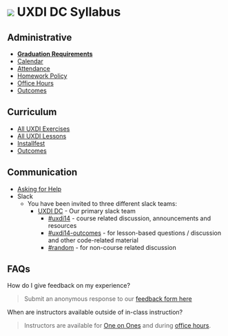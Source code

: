 # ![](https://camo.githubusercontent.com/6ce15b81c1f06d716d753a61f5db22375fa684da/68747470733a2f2f67612d646173682e73332e616d617a6f6e6177732e636f6d2f70726f64756374696f6e2f6173736574732f6c6f676f2d39663838616536633963333837313639306533333238306663663535376633332e706e67) UXDI DC Syllabus

## Administrative

- **[Graduation Requirements](graduation-requirements.md)**
- [Calendar]()
- [Attendance](attendance.md)
- [Homework Policy](homework-policy.md)
- [Office Hours](office-hours.md)
- [Outcomes](https://github.com/ga-dc/outcomes)

## Curriculum

- [All UXDI Exercises]()
- [All UXDI Lessons]()
- [Installfest]()
- [Outcomes](https://github.com/ga-dc-outcomes)

## Communication

- [Asking for Help](asking-for-help.md)
- Slack
  - You have been invited to three different slack teams:
    - [UXDI DC](https://ucdi-dc.slack.com) - Our primary slack team
      - [#uxdi14](https://uxdi-dc.slack.com/messages/uxdi17-announcements/) - course related discussion, announcements and resources
      - [#uxdi14-outcomes](https://uxdi-dc.slack.com/messages/uxdi17-discussion/) - for lesson-based questions / discussion and other code-related material
      - [#random](https://uxdi-dc.slack.com/messages/uxdi17-random/) - for non-course related discussion

## FAQs

How do I give feedback on my experience?

> Submit an anonymous response to our [feedback form here]()

When are instructors available outside of in-class instruction?

> Instructors are available for [One on Ones](one-on-ones.md) and during [office hours](office-hours.md).
